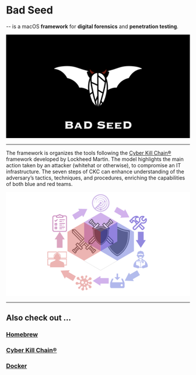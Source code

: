 # Bad Seed
 
  -- is a macOS **framework** for **digital forensics** and **penetration testing**.
  
![BaD SeeD](https://github.com/ctinnil/badseed/blob/master/res/logo.001.png?raw=true)

---

The framework is organizes the tools following the [Cyber Kill Chain®](https://www.lockheedmartin.com/en-us/capabilities/cyber/cyber-kill-chain.html) framework developed by Lockheed Martin. The model highlights the main action taken by an attacker (whitehat or otherwise), to compromise an IT infrastructure. The seven steps of CKC can enhance understanding of the adversary’s tactics, techniques, and procedures, enriching the capabilities of both blue and red teams.

![CKC](https://github.com/ctinnil/badseed/blob/master/res/ckc.png?raw=true)

---

## Also check out ...

  ### [Homebrew](https://docs.brew.sh/Installation)
  ### [Cyber Kill Chain®](https://www.lockheedmartin.com/en-us/capabilities/cyber/cyber-kill-chain.html)
  ### [Docker](https://docs.docker.com/docker-for-mac/install/)
